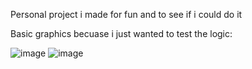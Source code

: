 Personal project i made for fun and to see if i could do it

Basic graphics becuase i just wanted to test the logic:

![image](https://github.com/user-attachments/assets/90163651-30ae-435e-a028-a0e42b49e5b8)
![image](https://github.com/user-attachments/assets/9f5bdc5b-7086-479e-ac93-23ab47c668a2)
